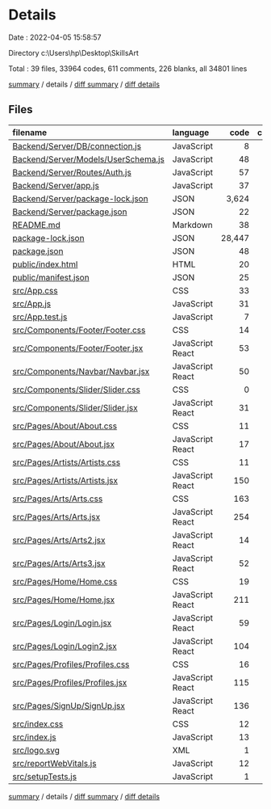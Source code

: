 # Details

Date : 2022-04-05 15:58:57

Directory c:\Users\hp\Desktop\SkillsArt

Total : 39 files,  33964 codes, 611 comments, 226 blanks, all 34801 lines

[summary](results.md) / details / [diff summary](diff.md) / [diff details](diff-details.md)

## Files
| filename | language | code | comment | blank | total |
| :--- | :--- | ---: | ---: | ---: | ---: |
| [Backend/Server/DB/connection.js](/Backend/Server/DB/connection.js) | JavaScript | 8 | 0 | 3 | 11 |
| [Backend/Server/Models/UserSchema.js](/Backend/Server/Models/UserSchema.js) | JavaScript | 48 | 6 | 4 | 58 |
| [Backend/Server/Routes/Auth.js](/Backend/Server/Routes/Auth.js) | JavaScript | 57 | 29 | 15 | 101 |
| [Backend/Server/app.js](/Backend/Server/app.js) | JavaScript | 37 | 3 | 8 | 48 |
| [Backend/Server/package-lock.json](/Backend/Server/package-lock.json) | JSON | 3,624 | 0 | 1 | 3,625 |
| [Backend/Server/package.json](/Backend/Server/package.json) | JSON | 22 | 0 | 1 | 23 |
| [README.md](/README.md) | Markdown | 38 | 0 | 33 | 71 |
| [package-lock.json](/package-lock.json) | JSON | 28,447 | 0 | 1 | 28,448 |
| [package.json](/package.json) | JSON | 48 | 0 | 1 | 49 |
| [public/index.html](/public/index.html) | HTML | 20 | 23 | 1 | 44 |
| [public/manifest.json](/public/manifest.json) | JSON | 25 | 0 | 1 | 26 |
| [src/App.css](/src/App.css) | CSS | 33 | 0 | 6 | 39 |
| [src/App.js](/src/App.js) | JavaScript | 31 | 0 | 4 | 35 |
| [src/App.test.js](/src/App.test.js) | JavaScript | 7 | 0 | 2 | 9 |
| [src/Components/Footer/Footer.css](/src/Components/Footer/Footer.css) | CSS | 14 | 0 | 3 | 17 |
| [src/Components/Footer/Footer.jsx](/src/Components/Footer/Footer.jsx) | JavaScript React | 53 | 1 | 4 | 58 |
| [src/Components/Navbar/Navbar.jsx](/src/Components/Navbar/Navbar.jsx) | JavaScript React | 50 | 9 | 2 | 61 |
| [src/Components/Slider/Slider.css](/src/Components/Slider/Slider.css) | CSS | 0 | 0 | 1 | 1 |
| [src/Components/Slider/Slider.jsx](/src/Components/Slider/Slider.jsx) | JavaScript React | 31 | 20 | 2 | 53 |
| [src/Pages/About/About.css](/src/Pages/About/About.css) | CSS | 11 | 0 | 3 | 14 |
| [src/Pages/About/About.jsx](/src/Pages/About/About.jsx) | JavaScript React | 17 | 16 | 2 | 35 |
| [src/Pages/Artists/Artists.css](/src/Pages/Artists/Artists.css) | CSS | 11 | 0 | 4 | 15 |
| [src/Pages/Artists/Artists.jsx](/src/Pages/Artists/Artists.jsx) | JavaScript React | 150 | 80 | 7 | 237 |
| [src/Pages/Arts/Arts.css](/src/Pages/Arts/Arts.css) | CSS | 163 | 7 | 31 | 201 |
| [src/Pages/Arts/Arts.jsx](/src/Pages/Arts/Arts.jsx) | JavaScript React | 254 | 63 | 13 | 330 |
| [src/Pages/Arts/Arts2.jsx](/src/Pages/Arts/Arts2.jsx) | JavaScript React | 14 | 303 | 4 | 321 |
| [src/Pages/Arts/Arts3.jsx](/src/Pages/Arts/Arts3.jsx) | JavaScript React | 52 | 2 | 8 | 62 |
| [src/Pages/Home/Home.css](/src/Pages/Home/Home.css) | CSS | 19 | 0 | 6 | 25 |
| [src/Pages/Home/Home.jsx](/src/Pages/Home/Home.jsx) | JavaScript React | 211 | 7 | 12 | 230 |
| [src/Pages/Login/Login.jsx](/src/Pages/Login/Login.jsx) | JavaScript React | 59 | 10 | 8 | 77 |
| [src/Pages/Login/Login2.jsx](/src/Pages/Login/Login2.jsx) | JavaScript React | 104 | 6 | 9 | 119 |
| [src/Pages/Profiles/Profiles.css](/src/Pages/Profiles/Profiles.css) | CSS | 16 | 3 | 5 | 24 |
| [src/Pages/Profiles/Profiles.jsx](/src/Pages/Profiles/Profiles.jsx) | JavaScript React | 115 | 9 | 1 | 125 |
| [src/Pages/SignUp/SignUp.jsx](/src/Pages/SignUp/SignUp.jsx) | JavaScript React | 136 | 7 | 12 | 155 |
| [src/index.css](/src/index.css) | CSS | 12 | 0 | 2 | 14 |
| [src/index.js](/src/index.js) | JavaScript | 13 | 3 | 3 | 19 |
| [src/logo.svg](/src/logo.svg) | XML | 1 | 0 | 0 | 1 |
| [src/reportWebVitals.js](/src/reportWebVitals.js) | JavaScript | 12 | 0 | 2 | 14 |
| [src/setupTests.js](/src/setupTests.js) | JavaScript | 1 | 4 | 1 | 6 |

[summary](results.md) / details / [diff summary](diff.md) / [diff details](diff-details.md)